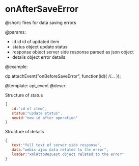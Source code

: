 onAfterSaveError
=============


@short: fires for data saving errors
	

@params:
- id        id      id of updated item
- status    object   update status
- response	object		server side response parsed as json object
- details	object		error details

@example: 
	
dp.attachEvent("onBeforeSaveError", function(id){
    //...
});

@template:	api_event
@descr:


Structure of status
~~~js
{
   id:"id of item",
   status:"update status",
   newid:"new id after operation"
}
~~~


Structure of details
~~~js
{
   text:"full text of server side response",
   data:"webix ajax data related to the error",
   loader:"xmlHttpRequest object related to the error"
}
~~~